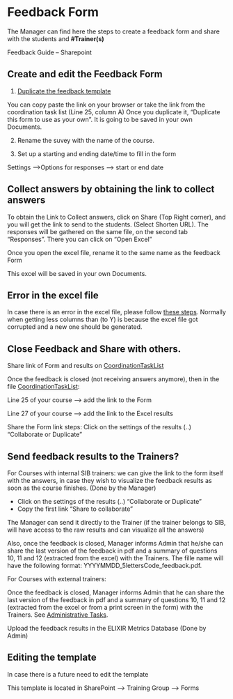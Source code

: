 # Feedback Form

The Manager can find here the steps to create a feedback form and share with the students and **#Trainer(s)**

 
Feedback Guide – Sharepoint 

 

## Create and edit the Feedback Form 
1. [Duplicate the feedback template](https://forms.office.com/Pages/ShareFormPage.aspx?id=KewaGuOxtEGL2iiKlpme_4AvrTClUXVPucBPHY8citJURVBRMVhSWjNJVkMyOUdEVzg3WlJTVVMyMCQlQCN0PWcu&sharetoken=yN8Blcb0h7la2vBcFJrx)

You can copy paste the link on your browser or take the link from the coordination task list (Line 25, column A) 
Once you duplicate it, “Duplicate this form to use as your own”. It is going to be saved in your own Documents. 

2. Rename the suvey with the name of the course.

3. Set up a starting and ending date/time to fill in the form 

Settings -->Options for responses --> start or end date 


## Collect answers by obtaining the link to collect answers 

To obtain the Link to Collect answers, click on Share (Top Right corner), and you will get the link to send to the students. (Select Shorten URL).
The responses will be gathered on the same file, on the second tab “Responses”.
There you can click on “Open Excel” 

Once you open the excel file, rename it to the same name as the feedback Form 

This excel will be saved in your own Documents. 


##  Error in the excel file

In case there is an error in the excel file, please follow [these steps](https://support.microsoft.com/en-us/office/how-to-get-missing-data-in-forms-9fb98299-4dcc-41a4-bb29-34a9c3daf8cc). Normally when getting less columns than (to Y) is because the excel file got corrupted and a new one should be generated. 

 

## Close Feedback and Share with others.  

Share link of Form and results on [CoordinationTaskList](https://sibcloud-my.sharepoint.com/:x:/g/personal/patricia_palagi_sib_swiss/EZneXy5SD7lApYqGNzj8vsMB8b67OHWWA3NJgfTcgzvFoA?e=4y8jkN)
 

Once the feedback is closed (not receiving answers anymore), then in the file [CoordinationTaskList](https://sibcloud-my.sharepoint.com/:x:/g/personal/patricia_palagi_sib_swiss/EZneXy5SD7lApYqGNzj8vsMB8b67OHWWA3NJgfTcgzvFoA?e=4y8jkN): 

Line 25 of your course --> add the link to the Form 

Line 27 of your course --> add the link to the Excel results 

Share the Form link steps: Click on the settings of the results (..) “Collaborate or Duplicate” 

## Send feedback results to the Trainers? 
 
For Courses with internal SIB trainers: we can give the link to the form itself with the answers, in case they wish to visualize the feedback results as soon as the course finishes. 
(Done by the Manager) 

- Click on the settings of the results (..) “Collaborate or Duplicate” 
- Copy the first link “Share to collaborate” 

The Manager can send it directly to the Trainer (if the trainer belongs to SIB, will have access to the raw results and can visualize all the answers) 

 

Also, once the feedback is closed, Manager informs Admin that he/she can share the last version of the feedback in pdf and a summary of questions 10, 11 and 12 (extracted from the excel) with the Trainers. The fille name will have the following format: YYYYMMDD_5lettersCode_feedback.pdf. 

 

For Courses with external trainers:  

Once the feedback is closed, Manager informs Admin that he can share the last version of the feedback in pdf and a summary of questions 10, 11 and 12 (extracted from the excel or from a print screen in the form) with the Trainers. See [Administrative Tasks](admin_tasks.md). 

Upload the feedback results in the ELIXIR Metrics Database 
(Done by Admin)


## Editing the template 

In case there is a future need to edit the template 

This template is located in SharePoint --> Training Group --> Forms 